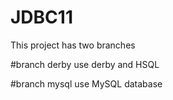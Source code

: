# JDBC11

This project has two branches

#branch derby
use derby and HSQL

#branch mysql
use MySQL database

